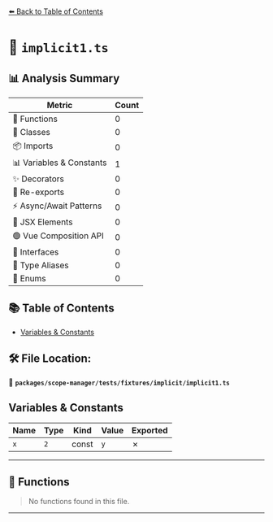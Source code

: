 [⬅️ Back to Table of Contents](../../../../../index.md)

# 📄 `implicit1.ts`

## 📊 Analysis Summary

| Metric | Count |
|--------|-------|
| 🔧 Functions | 0 |
| 🧱 Classes | 0 |
| 📦 Imports | 0 |
| 📊 Variables & Constants | 1 |
| ✨ Decorators | 0 |
| 🔄 Re-exports | 0 |
| ⚡ Async/Await Patterns | 0 |
| 💠 JSX Elements | 0 |
| 🟢 Vue Composition API | 0 |
| 📐 Interfaces | 0 |
| 📑 Type Aliases | 0 |
| 🎯 Enums | 0 |

## 📚 Table of Contents

- [Variables & Constants](#variables-constants)

## 🛠️ File Location:
📂 **`packages/scope-manager/tests/fixtures/implicit/implicit1.ts`**

## Variables & Constants

| Name | Type | Kind | Value | Exported |
|------|------|------|-------|----------|
| `x` | `2` | const | `y` | ✗ |


---

## 🔧 Functions

> No functions found in this file.


---